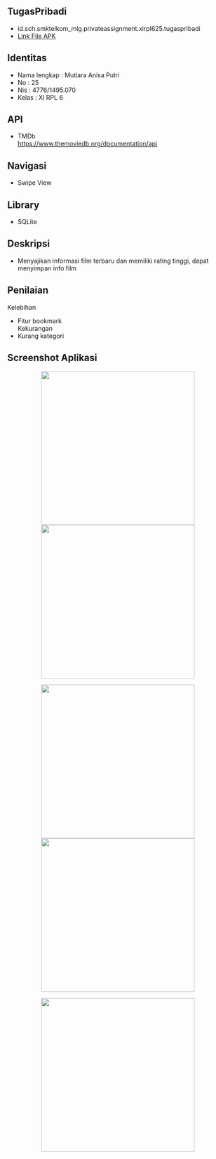 ## TugasPribadi
* id.sch.smktelkom_mlg.privateassignment.xirpl625.tugaspribadi
* <a href="https://github.com/mutiaraanisa24/TugasPribadi/blob/master/rule/app-release.apk">Link File APK</a>

## Identitas
* Nama lengkap : Mutiara Anisa Putri
* No : 25
* Nis : 4776/1495.070
* Kelas : XI RPL 6

## API
* TMDb <br>
https://www.themoviedb.org/documentation/api

## Navigasi
* Swipe View

## Library
* SQLite

## Deskripsi
* Menyajikan informasi film terbaru dan memiliki rating tinggi, dapat menyimpan info film 

## Penilaian
Kelebihan
* Fitur bookmark <br>
Kekurangan
* Kurang kategori

## Screenshot Aplikasi
<p align="center">
  <img src="https://github.com/mutiaraanisa24/TugasPribadi/blob/master/rule/1%20(1).png" width="350"/>
  <img src="https://github.com/mutiaraanisa24/TugasPribadi/blob/master/rule/1%20(2).png" width="350"/>
</p>
<p align="center">
  <img src="https://github.com/mutiaraanisa24/TugasPribadi/blob/master/rule/1%20(3).png" width="350"/>
  <img src="https://github.com/mutiaraanisa24/TugasPribadi/blob/master/rule/1%20(4).png" width="350"/>
</p>
<p align="center">
  <img src="https://github.com/mutiaraanisa24/TugasPribadi/blob/master/rule/1%20(5).png" width="350"/>
</p>
